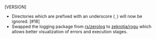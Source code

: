 [VERSION]

- Directories which are prefixed with an underscore (`_`) will now be ignored. [#18]
- Swapped the logging package from [rs/zerolog](https://github.com/rs/zerolog) to [zekrotja/rogu](https://github.com/zekrotja/rogu) which allows better visualization of errors and execution stages.
